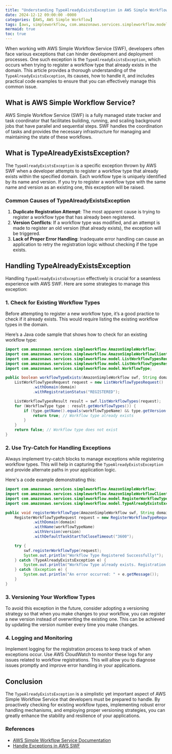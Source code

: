 ```yaml
---
title: "Understanding TypeAlreadyExistsException in AWS Simple Workflow"
date: 2024-12-12 09:00:00 -0000
categories: [AWS, AWS Simple Workflow]
tags: [aws, simpleworkflow, com.amazonaws.services.simpleworkflow.model]
mermaid: true
toc: true
---
```



When working with AWS Simple Workflow Service (SWF), developers often face various exceptions that can hinder development and deployment processes. One such exception is the `TypeAlreadyExistsException`, which occurs when trying to register a workflow type that already exists in the domain. This article provides a thorough understanding of the `TypeAlreadyExistsException`, its causes, how to handle it, and includes practical code examples to ensure that you can effectively manage this common issue.

## What is AWS Simple Workflow Service?

AWS Simple Workflow Service (SWF) is a fully managed state tracker and task coordinator that facilitates building, running, and scaling background jobs that have parallel and sequential steps. SWF handles the coordination of tasks and provides the necessary infrastructure for managing and maintaining the state of these workflows.

## What is TypeAlreadyExistsException?

The `TypeAlreadyExistsException` is a specific exception thrown by AWS SWF when a developer attempts to register a workflow type that already exists within the specified domain. Each workflow type is uniquely identified by its name and version. If you try to register a workflow type with the same name and version as an existing one, this exception will be raised. 

### Common Causes of TypeAlreadyExistsException

1. **Duplicate Registration Attempt**: The most apparent cause is trying to register a workflow type that has already been registered.
2. **Version Conflicts**: If a workflow type was modified, and an attempt is made to register an old version (that already exists), the exception will be triggered.
3. **Lack of Proper Error Handling**: Inadequate error handling can cause an application to retry the registration logic without checking if the type exists.

## Handling TypeAlreadyExistsException

Handling `TypeAlreadyExistsException` effectively is crucial for a seamless experience with AWS SWF. Here are some strategies to manage this exception:

### 1. Check for Existing Workflow Types

Before attempting to register a new workflow type, it’s a good practice to check if it already exists. This would require listing the existing workflow types in the domain.

Here’s a Java code sample that shows how to check for an existing workflow type:

```java
import com.amazonaws.services.simpleworkflow.AmazonSimpleWorkflow;
import com.amazonaws.services.simpleworkflow.AmazonSimpleWorkflowClient;
import com.amazonaws.services.simpleworkflow.model.ListWorkflowTypesRequest;
import com.amazonaws.services.simpleworkflow.model.ListWorkflowTypesResult;
import com.amazonaws.services.simpleworkflow.model.WorkflowType;

public boolean workflowTypeExists(AmazonSimpleWorkflow swf, String domain, String workflowTypeName, String version) {
    ListWorkflowTypesRequest request = new ListWorkflowTypesRequest()
            .withDomain(domain)
            .withRegistrationStatus("REGISTERED");

    ListWorkflowTypesResult result = swf.listWorkflowTypes(request);
    for (WorkflowType type : result.getWorkflowTypes()) {
        if (type.getName().equals(workflowTypeName) && type.getVersion().equals(version)) {
            return true; // Workflow type already exists
        }
    }
    return false; // Workflow type does not exist
}
```

### 2. Use Try-Catch for Handling Exceptions

Always implement try-catch blocks to manage exceptions while registering workflow types. This will help in capturing the `TypeAlreadyExistsException` and provide alternate paths in your application logic.

Here's a code example demonstrating this:

```java
import com.amazonaws.services.simpleworkflow.AmazonSimpleWorkflow;
import com.amazonaws.services.simpleworkflow.AmazonSimpleWorkflowClient;
import com.amazonaws.services.simpleworkflow.model.RegisterWorkflowTypeRequest;
import com.amazonaws.services.simpleworkflow.model.TypeAlreadyExistsException;

public void registerWorkflowType(AmazonSimpleWorkflow swf, String domain, String workflowTypeName, String version) {
    RegisterWorkflowTypeRequest request = new RegisterWorkflowTypeRequest()
            .withDomain(domain)
            .withName(workflowTypeName)
            .withVersion(version)
            .withDefaultTaskStartToCloseTimeout("3600");

    try {
        swf.registerWorkflowType(request);
        System.out.println("Workflow Type Registered Successfully!");
    } catch (TypeAlreadyExistsException e) {
        System.out.println("Workflow Type already exists. Registration skipped.");
    } catch (Exception e) {
        System.out.println("An error occurred: " + e.getMessage());
    }
}
```

### 3. Versioning Your Workflow Types

To avoid this exception in the future, consider adopting a versioning strategy so that when you make changes to your workflow, you can register a new version instead of overwriting the existing one. This can be achieved by updating the version number every time you make changes.

### 4. Logging and Monitoring

Implement logging for the registration process to keep track of when exceptions occur. Use AWS CloudWatch to monitor these logs for any issues related to workflow registrations. This will allow you to diagnose issues promptly and improve error handling in your applications.

## Conclusion

The `TypeAlreadyExistsException` is a simplistic yet important aspect of AWS Simple Workflow Service that developers must be prepared to handle. By proactively checking for existing workflow types, implementing robust error handling mechanisms, and employing proper versioning strategies, you can greatly enhance the stability and resilience of your applications.

### References

- [AWS Simple Workflow Service Documentation](https://docs.aws.amazon.com/amazon-swf/latest/developerguide/what-is-swfs.html)
- [Handle Exceptions in AWS SWF](https://docs.aws.amazon.com/amazonswf/latest/developerguide/swf-what-is.html#swf-what-is-exceptions)